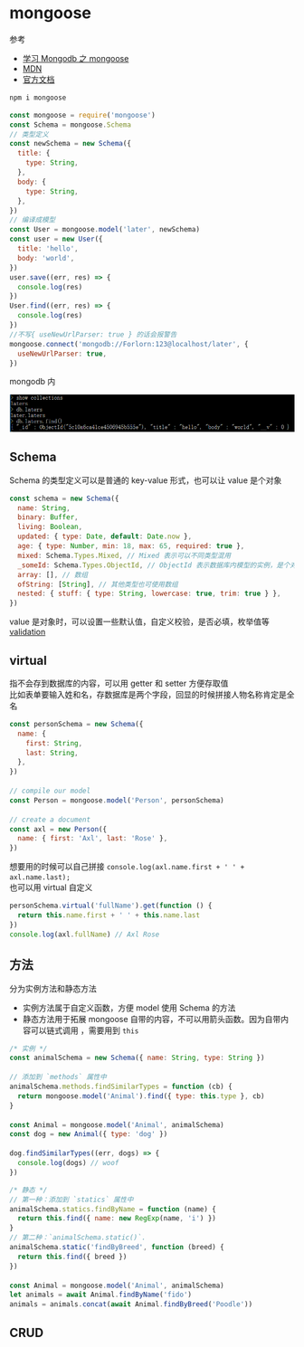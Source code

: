 # mongoose

参考

- [学习 Mongodb 之 mongoose](https://juejin.im/entry/5927a3c0a22b9d005725c2a7)
- [MDN](https://developer.mozilla.org/zh-CN/docs/Learn/Server-side/Express_Nodejs/mongoose)
- [官方文档](https://mongoosejs.com/docs/index.html)

```bash
npm i mongoose
```

```js
const mongoose = require('mongoose')
const Schema = mongoose.Schema
// 类型定义
const newSchema = new Schema({
  title: {
    type: String,
  },
  body: {
    type: String,
  },
})
// 编译成模型
const User = mongoose.model('later', newSchema)
const user = new User({
  title: 'hello',
  body: 'world',
})
user.save((err, res) => {
  console.log(res)
})
User.find((err, res) => {
  console.log(res)
})
//不写{ useNewUrlParser: true } 的话会报警告
mongoose.connect('mongodb://Forlorn:123@localhost/later', {
  useNewUrlParser: true,
})
```

mongodb 内

![](../images/bc02f08ad096cee3d6736a40257b3e57.png)

## Schema

Schema 的类型定义可以是普通的 key-value 形式，也可以让 value 是个对象

```js
const schema = new Schema({
  name: String,
  binary: Buffer,
  living: Boolean,
  updated: { type: Date, default: Date.now },
  age: { type: Number, min: 18, max: 65, required: true },
  mixed: Schema.Types.Mixed, // Mixed 表示可以不同类型混用
  _someId: Schema.Types.ObjectId, // ObjectId 表示数据库内模型的实例，是个对象，用于多个 Schema 进行关联
  array: [], // 数组
  ofString: [String], // 其他类型也可使用数组
  nested: { stuff: { type: String, lowercase: true, trim: true } },
})
```

value 是对象时，可以设置一些默认值，自定义校验，是否必填，枚举值等  
[validation](https://mongoosejs.com/docs/validation.html)

## virtual

指不会存到数据库的内容，可以用 getter 和 setter 方便存取值  
比如表单要输入姓和名，存数据库是两个字段，回显的时候拼接人物名称肯定是全名

```js
const personSchema = new Schema({
  name: {
    first: String,
    last: String,
  },
})

// compile our model
const Person = mongoose.model('Person', personSchema)

// create a document
const axl = new Person({
  name: { first: 'Axl', last: 'Rose' },
})
```

想要用的时候可以自己拼接 `console.log(axl.name.first + ' ' + axl.name.last); `  
也可以用 virtual 自定义

```js
personSchema.virtual('fullName').get(function () {
  return this.name.first + ' ' + this.name.last
})
console.log(axl.fullName) // Axl Rose
```

## 方法

分为实例方法和静态方法

- 实例方法属于自定义函数，方便 model 使用 Schema 的方法
- 静态方法用于拓展 mongoose 自带的内容，不可以用箭头函数。因为自带内容可以链式调用 ，需要用到 `this`

```js
/* 实例 */
const animalSchema = new Schema({ name: String, type: String })

// 添加到 `methods` 属性中
animalSchema.methods.findSimilarTypes = function (cb) {
  return mongoose.model('Animal').find({ type: this.type }, cb)
}

const Animal = mongoose.model('Animal', animalSchema)
const dog = new Animal({ type: 'dog' })

dog.findSimilarTypes((err, dogs) => {
  console.log(dogs) // woof
})
```

```js
/* 静态 */
// 第一种：添加到 `statics` 属性中
animalSchema.statics.findByName = function (name) {
  return this.find({ name: new RegExp(name, 'i') })
}
// 第二种：`animalSchema.static()`.
animalSchema.static('findByBreed', function (breed) {
  return this.find({ breed })
})

const Animal = mongoose.model('Animal', animalSchema)
let animals = await Animal.findByName('fido')
animals = animals.concat(await Animal.findByBreed('Poodle'))
```

## CRUD
